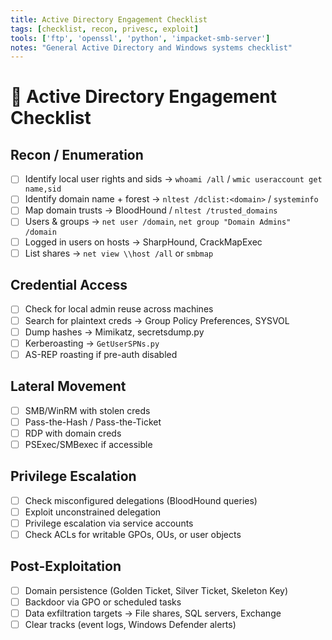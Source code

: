 ```yaml
---
title: Active Directory Engagement Checklist
tags: [checklist, recon, privesc, exploit]
tools: ['ftp', 'openssl', 'python', 'impacket-smb-server']
notes: "General Active Directory and Windows systems checklist"
---
```


# 🏰 Active Directory Engagement Checklist

## Recon / Enumeration
- [ ] Identify local user rights and sids → `whoami /all` /  `wmic useraccount get name,sid`
- [ ] Identify domain name + forest → `nltest /dclist:<domain>` / `systeminfo`
- [ ] Map domain trusts → BloodHound / `nltest /trusted_domains`
- [ ] Users & groups → `net user /domain`, `net group "Domain Admins" /domain`
- [ ] Logged in users on hosts → SharpHound, CrackMapExec
- [ ] List shares → `net view \\host /all` or `smbmap`

## Credential Access
- [ ] Check for local admin reuse across machines
- [ ] Search for plaintext creds → Group Policy Preferences, SYSVOL
- [ ] Dump hashes → Mimikatz, secretsdump.py
- [ ] Kerberoasting → `GetUserSPNs.py`
- [ ] AS-REP roasting if pre-auth disabled

## Lateral Movement
- [ ] SMB/WinRM with stolen creds
- [ ] Pass-the-Hash / Pass-the-Ticket
- [ ] RDP with domain creds
- [ ] PSExec/SMBexec if accessible

## Privilege Escalation
- [ ] Check misconfigured delegations (BloodHound queries)
- [ ] Exploit unconstrained delegation
- [ ] Privilege escalation via service accounts
- [ ] Check ACLs for writable GPOs, OUs, or user objects

## Post-Exploitation
- [ ] Domain persistence (Golden Ticket, Silver Ticket, Skeleton Key)
- [ ] Backdoor via GPO or scheduled tasks
- [ ] Data exfiltration targets → File shares, SQL servers, Exchange
- [ ] Clear tracks (event logs, Windows Defender alerts)
